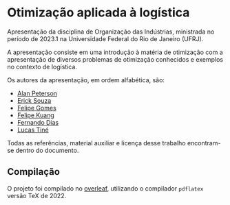 # Otimização aplicada à logística

Apresentação da disciplina de Organização das Indústrias, ministrada no período de 2023.1 na Universidade Federal do Rio de Janeiro (UFRJ). 

A apresentação consiste em uma introdução à matéria de otimização com a apresentação de diversos problemas de otimização conhecidos e exemplos no contexto de logística. 

Os autores da apresentação, em ordem alfabética, são:

* [Alan Peterson]()
* [Erick Souza]()
* [Felipe Gomes]()
* [Felipe Kuang]()
* [Fernando Dias](https://github.com/Fdms-3741)
* [Lucas Tiné]()

Todas as referências, material auxiliar e licença desse trabalho encontram-se dentro do documento.

## Compilação

O projeto foi compilado no [overleaf](https://overleaf.com), utilizando o compilador `pdflatex` versão TeX de 2022.

